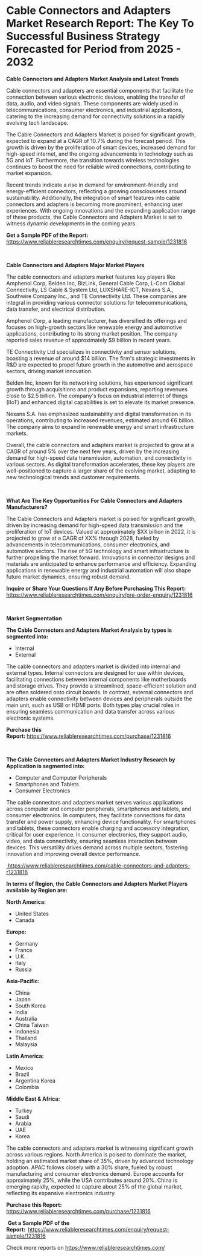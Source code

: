 <p><h1>Cable Connectors and Adapters Market Research Report: The Key To Successful Business Strategy Forecasted for Period from 2025 - 2032</h1></p><p><strong>Cable Connectors and Adapters Market Analysis and Latest Trends</strong></p>
<p><p>Cable connectors and adapters are essential components that facilitate the connection between various electronic devices, enabling the transfer of data, audio, and video signals. These components are widely used in telecommunications, consumer electronics, and industrial applications, catering to the increasing demand for connectivity solutions in a rapidly evolving tech landscape.</p><p>The Cable Connectors and Adapters Market is poised for significant growth, expected to expand at a CAGR of 10.7% during the forecast period. This growth is driven by the proliferation of smart devices, increased demand for high-speed internet, and the ongoing advancements in technology such as 5G and IoT. Furthermore, the transition towards wireless technologies continues to boost the need for reliable wired connections, contributing to market expansion.</p><p>Recent trends indicate a rise in demand for environment-friendly and energy-efficient connectors, reflecting a growing consciousness around sustainability. Additionally, the integration of smart features into cable connectors and adapters is becoming more prominent, enhancing user experiences. With ongoing innovations and the expanding application range of these products, the Cable Connectors and Adapters Market is set to witness dynamic developments in the coming years.</p></p>
<p><strong>Get a Sample PDF of the Report:&nbsp;</strong> <a href="https://www.reliableresearchtimes.com/enquiry/request-sample/1231816?utm_campaign=2182&utm_medium=2&utm_source=Github&utm_content=ia&utm_term=21022025&utm_id=cable-connectors-and-adapters">https://www.reliableresearchtimes.com/enquiry/request-sample/1231816</a></p>
<p>&nbsp;</p>
<p><strong>Cable Connectors and Adapters Major Market Players</strong></p>
<p><p>The cable connectors and adapters market features key players like Amphenol Corp, Belden Inc, BizLink, General Cable Corp, L-Com Global Connectivity, LS Cable & System Ltd, LUXSHARE-ICT, Nexans S.A., Southwire Company Inc., and TE Connectivity Ltd. These companies are integral in providing various connector solutions for telecommunications, data transfer, and electrical distribution.</p><p>Amphenol Corp, a leading manufacturer, has diversified its offerings and focuses on high-growth sectors like renewable energy and automotive applications, contributing to its strong market position. The company reported sales revenue of approximately $9 billion in recent years.</p><p>TE Connectivity Ltd specializes in connectivity and sensor solutions, boasting a revenue of around $14 billion. The firm's strategic investments in R&D are expected to propel future growth in the automotive and aerospace sectors, driving market innovation.</p><p>Belden Inc, known for its networking solutions, has experienced significant growth through acquisitions and product expansions, reporting revenues close to $2.5 billion. The company's focus on industrial internet of things (IIoT) and enhanced digital capabilities is set to elevate its market presence.</p><p>Nexans S.A. has emphasized sustainability and digital transformation in its operations, contributing to increased revenues, estimated around €6 billion. The company aims to expand in renewable energy and smart infrastructure markets.</p><p>Overall, the cable connectors and adapters market is projected to grow at a CAGR of around 5% over the next few years, driven by the increasing demand for high-speed data transmission, automation, and connectivity in various sectors. As digital transformation accelerates, these key players are well-positioned to capture a larger share of the evolving market, adapting to new technological trends and customer requirements.</p></p>
<p>&nbsp;</p>
<p><strong>What Are The Key Opportunities For Cable Connectors and Adapters Manufacturers?</strong></p>
<p><p>The Cable Connectors and Adapters market is poised for significant growth, driven by increasing demand for high-speed data transmission and the proliferation of IoT devices. Valued at approximately $XX billion in 2022, it is projected to grow at a CAGR of XX% through 2028, fueled by advancements in telecommunications, consumer electronics, and automotive sectors. The rise of 5G technology and smart infrastructure is further propelling the market forward. Innovations in connector designs and materials are anticipated to enhance performance and efficiency. Expanding applications in renewable energy and industrial automation will also shape future market dynamics, ensuring robust demand.</p></p>
<p><strong>Inquire or Share Your Questions If Any Before Purchasing This Report:</strong> <a href="https://www.reliableresearchtimes.com/enquiry/pre-order-enquiry/1231816?utm_campaign=2182&utm_medium=2&utm_source=Github&utm_content=ia&utm_term=21022025&utm_id=cable-connectors-and-adapters">https://www.reliableresearchtimes.com/enquiry/pre-order-enquiry/1231816</a></p>
<p>&nbsp;</p>
<p><strong>Market Segmentation</strong></p>
<p><strong>The Cable Connectors and Adapters Market Analysis by types is segmented into:</strong></p>
<p><ul><li>Internal</li><li>External</li></ul></p>
<p><p>The cable connectors and adapters market is divided into internal and external types. Internal connectors are designed for use within devices, facilitating connections between internal components like motherboards and storage drives. They provide a streamlined, space-efficient solution and are often soldered onto circuit boards. In contrast, external connectors and adapters enable connectivity between devices and peripherals outside the main unit, such as USB or HDMI ports. Both types play crucial roles in ensuring seamless communication and data transfer across various electronic systems.</p></p>
<p><strong>Purchase this Report:&nbsp;</strong><a href="https://www.reliableresearchtimes.com/purchase/1231816?utm_campaign=2182&utm_medium=2&utm_source=Github&utm_content=ia&utm_term=21022025&utm_id=cable-connectors-and-adapters">https://www.reliableresearchtimes.com/purchase/1231816</a></p>
<p>&nbsp;</p>
<p><strong>The Cable Connectors and Adapters Market Industry Research by Application is segmented into:</strong></p>
<p><ul><li>Computer and Computer Peripherals</li><li>Smartphones and Tablets</li><li>Consumer Electronics</li></ul></p>
<p><p>The cable connectors and adapters market serves various applications across computer and computer peripherals, smartphones and tablets, and consumer electronics. In computers, they facilitate connections for data transfer and power supply, enhancing device functionality. For smartphones and tablets, these connectors enable charging and accessory integration, critical for user experience. In consumer electronics, they support audio, video, and data connectivity, ensuring seamless interaction between devices. This versatility drives demand across multiple sectors, fostering innovation and improving overall device performance.</p></p>
<p><a href="https://www.reliableresearchtimes.com/cable-connectors-and-adapters-r1231816?utm_campaign=2182&utm_medium=2&utm_source=Github&utm_content=ia&utm_term=21022025&utm_id=cable-connectors-and-adapters">&nbsp;https://www.reliableresearchtimes.com/cable-connectors-and-adapters-r1231816</a></p>
<p><strong>In terms of Region, the Cable Connectors and Adapters Market Players available by Region are:</strong></p>
<p>
    <p> <strong> North America: </strong>
        <ul>
            <li>United States</li>
            <li>Canada</li>
        </ul>
        </p> 
    <p> <strong> Europe: </strong>
        <ul>
            <li>Germany</li>
            <li>France</li>
            <li>U.K.</li>
            <li>Italy</li>
            <li>Russia</li>
        </ul>
        </p> 
    <p> <strong> Asia-Pacific: </strong>
        <ul>
            <li>China</li>
            <li>Japan</li>
            <li>South Korea</li>
            <li>India</li>
            <li>Australia</li>
            <li>China Taiwan</li>
            <li>Indonesia</li>
            <li>Thailand</li>
            <li>Malaysia</li>
        </ul>
        </p> 
    <p> <strong> Latin America: </strong>
        <ul>
            <li>Mexico</li>
            <li>Brazil</li>
            <li>Argentina Korea</li>
            <li>Colombia</li>
        </ul>
        </p> 
    <p> <strong> Middle East & Africa: </strong>
        <ul>
            <li>Turkey</li>
            <li>Saudi</li>
            <li>Arabia</li>
            <li>UAE</li>
            <li>Korea</li>
        </ul>
    </p>
    </p>
<p><p>The cable connectors and adapters market is witnessing significant growth across various regions. North America is poised to dominate the market, holding an estimated market share of 35%, driven by advanced technology adoption. APAC follows closely with a 30% share, fueled by robust manufacturing and consumer electronics demand. Europe accounts for approximately 25%, while the USA contributes around 20%. China is emerging rapidly, expected to capture about 25% of the global market, reflecting its expansive electronics industry.</p></p>
<p><strong>Purchase this Report: </strong><a href="https://www.reliableresearchtimes.com/purchase/1231816?utm_campaign=2182&utm_medium=2&utm_source=Github&utm_content=ia&utm_term=21022025&utm_id=cable-connectors-and-adapters">https://www.reliableresearchtimes.com/purchase/1231816</a></p>
<p>&nbsp;<strong>Get a Sample PDF of the Report:&nbsp;&nbsp;</strong><a href="https://www.reliableresearchtimes.com/enquiry/request-sample/1231816?utm_campaign=2182&utm_medium=2&utm_source=Github&utm_content=ia&utm_term=21022025&utm_id=cable-connectors-and-adapters">https://www.reliableresearchtimes.com/enquiry/request-sample/1231816</a></p>
<p><strong></strong></p>
<p>Check more reports on <a href="https://www.reliableresearchtimes.com/?utm_campaign=2182&utm_medium=2&utm_source=Github&utm_content=ia&utm_term=21022025&utm_id=cable-connectors-and-adapters">https://www.reliableresearchtimes.com/</a></p>